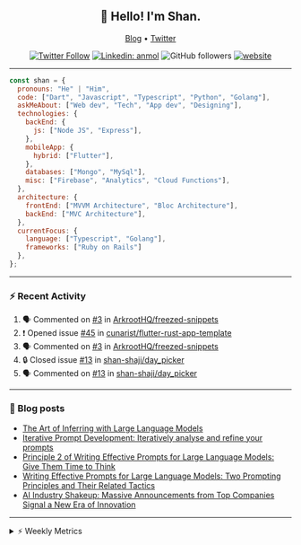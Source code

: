 <h2 align="center">👋 Hello! I'm Shan.</h2>
<p align="center">
  <a href="https://medium.com/feed/@shan-shaji">Blog</a> •
  <a href="https://twitter.com/intent/follow?screen_name=shan__shaji">Twitter</a>
</p>

<p align="center"><a href="https://twitter.com/intent/follow?screen_name=shan__shaji"><img src="https://img.shields.io/twitter/follow/shan__shaji?style=flat" alt="Twitter Follow"></a>
<a href="https://www.linkedin.com/in/shan-shaji/"><img src="https://img.shields.io/badge/shan-shaji?style=flat-square&amp;logo=Linkedin&amp;logoColor=white&amp;link=https://www.linkedin.com/in/shan-shaji/" alt="Linkedin: anmol"></a>
<img src="https://img.shields.io/github/followers/shan-shaji?label=Follow&amp;style=social" alt="GitHub followers">
<a href="http://shan-shaji.github.io/"><img src="https://img.shields.io/badge/Website-46a2f1.svg?&amp;style=flat-square&amp;logo=Google-Chrome&amp;logoColor=white&amp;link=http://shan-shaji.github.io/" alt="website"></a></p>

<hr>

```javascript
const shan = {
  pronouns: "He" | "Him",
  code: ["Dart", "Javascript", "Typescript", "Python", "Golang"],
  askMeAbout: ["Web dev", "Tech", "App dev", "Designing"],
  technologies: {
    backEnd: {
      js: ["Node JS", "Express"],
    },
    mobileApp: {
      hybrid: ["Flutter"],
    },
    databases: ["Mongo", "MySql"],
    misc: ["Firebase", "Analytics", "Cloud Functions"],
  },
  architecture: {
    frontEnd: ["MVVM Architecture", "Bloc Architecture"],
    backEnd: ["MVC Architecture"],
  },
  currentFocus: {
    language: ["Typescript", "Golang"],
    frameworks: ["Ruby on Rails"]
  },
};
```

---

### ⚡ Recent Activity

<!--START_SECTION:activity-->
1. 🗣 Commented on [#3](https://github.com/ArkrootHQ/freezed-snippets/issues/3) in [ArkrootHQ/freezed-snippets](https://github.com/ArkrootHQ/freezed-snippets)
2. ❗ Opened issue [#45](https://github.com/cunarist/flutter-rust-app-template/issues/45) in [cunarist/flutter-rust-app-template](https://github.com/cunarist/flutter-rust-app-template)
3. 🗣 Commented on [#3](https://github.com/ArkrootHQ/freezed-snippets/issues/3) in [ArkrootHQ/freezed-snippets](https://github.com/ArkrootHQ/freezed-snippets)
4. 🔒 Closed issue [#13](https://github.com/shan-shaji/day_picker/issues/13) in [shan-shaji/day_picker](https://github.com/shan-shaji/day_picker)
5. 🗣 Commented on [#13](https://github.com/shan-shaji/day_picker/issues/13) in [shan-shaji/day_picker](https://github.com/shan-shaji/day_picker)
<!--END_SECTION:activity-->

---

### 📕 Blog posts

<!-- BLOG-POST-LIST:START -->
- [The Art of Inferring with Large Language Models](https://dev.to/arkroot/the-art-of-inferring-with-large-language-models-243m)
- [Iterative Prompt Development: Iteratively analyse and refine your prompts](https://dev.to/arkroot/iterative-prompt-development-iteratively-analyse-and-refine-your-prompts-3ibl)
- [Principle 2 of Writing Effective Prompts for Large Language Models: Give Them Time to Think](https://dev.to/arkroot/principle-2-of-writing-effective-prompts-for-large-language-models-give-them-time-to-think-25j3)
- [Writing Effective Prompts for Large Language Models: Two Prompting Principles and Their Related Tactics](https://dev.to/arkroot/writing-effective-prompts-for-large-language-models-two-prompting-principles-and-their-related-tactics-151a)
- [AI Industry Shakeup: Massive Announcements from Top Companies Signal a New Era of Innovation](https://dev.to/shanshaji/ai-industry-shakeup-massive-announcements-from-top-companies-signal-a-new-era-of-innovation-pj7)
<!-- BLOG-POST-LIST:END -->

<hr>
<details>
    <summary>⚡ Weekly Metrics</summary>
    <p>
    
<!--START_SECTION:waka-->
![Code Time](http://img.shields.io/badge/Code%20Time-2%2C258%20hrs%2048%20mins-blue)

![Profile Views](http://img.shields.io/badge/Profile%20Views-1-blue)

**🐱 My GitHub Data** 

> 📦 ? Used in GitHub's Storage 
 > 
> 🏆 410 Contributions in the Year 2023
 > 
> 💼 Opted to Hire
 > 
> 📜 139 Public Repositories 
 > 
> 🔑 0 Private Repositories 
 > 
**I'm a Night 🦉** 

```text
🌞 Morning                4505 commits        ███░░░░░░░░░░░░░░░░░░░░░░   11.52 % 
🌆 Daytime                10652 commits       ███████░░░░░░░░░░░░░░░░░░   27.25 % 
🌃 Evening                17837 commits       ███████████░░░░░░░░░░░░░░   45.63 % 
🌙 Night                  6097 commits        ████░░░░░░░░░░░░░░░░░░░░░   15.60 % 
```
📅 **I'm Most Productive on Thursday** 

```text
Monday                   5576 commits        ████░░░░░░░░░░░░░░░░░░░░░   14.26 % 
Tuesday                  6290 commits        ████░░░░░░░░░░░░░░░░░░░░░   16.09 % 
Wednesday                4889 commits        ███░░░░░░░░░░░░░░░░░░░░░░   12.51 % 
Thursday                 8196 commits        █████░░░░░░░░░░░░░░░░░░░░   20.97 % 
Friday                   6759 commits        ████░░░░░░░░░░░░░░░░░░░░░   17.29 % 
Saturday                 3607 commits        ██░░░░░░░░░░░░░░░░░░░░░░░   09.23 % 
Sunday                   3774 commits        ██░░░░░░░░░░░░░░░░░░░░░░░   09.65 % 
```


📊 **This Week I Spent My Time On** 

```text
🕑︎ Time Zone: Asia/Kolkata

💬 Programming Languages: 
TypeScript               14 hrs 9 mins       ████████████░░░░░░░░░░░░░   46.05 % 
Dart                     13 hrs 12 mins      ███████████░░░░░░░░░░░░░░   42.98 % 
YAML                     1 hr 4 mins         █░░░░░░░░░░░░░░░░░░░░░░░░   03.51 % 
Text                     47 mins             █░░░░░░░░░░░░░░░░░░░░░░░░   02.56 % 
JSON                     21 mins             ░░░░░░░░░░░░░░░░░░░░░░░░░   01.18 % 

🔥 Editors: 
Android Studio           16 hrs 21 mins      █████████████░░░░░░░░░░░░   53.24 % 
VS Code                  14 hrs 22 mins      ████████████░░░░░░░░░░░░░   46.76 % 

🐱‍💻 Projects: 
turbo-flutter            16 hrs 19 mins      █████████████░░░░░░░░░░░░   53.14 % 
homeday-functions        14 hrs 20 mins      ████████████░░░░░░░░░░░░░   46.67 % 
3.7.12                   1 min               ░░░░░░░░░░░░░░░░░░░░░░░░░   00.10 % 
rustic-flutter           1 min               ░░░░░░░░░░░░░░░░░░░░░░░░░   00.10 % 

💻 Operating System: 
Mac                      30 hrs 44 mins      █████████████████████████   100.00 % 
```

**I Mostly Code in Dart** 

```text
Dart                     55 repos            ████████████░░░░░░░░░░░░░   46.61 % 
TypeScript               5 repos             █░░░░░░░░░░░░░░░░░░░░░░░░   04.24 % 
Python                   5 repos             █░░░░░░░░░░░░░░░░░░░░░░░░   04.24 % 
Ruby                     3 repos             █░░░░░░░░░░░░░░░░░░░░░░░░   02.54 % 
Shell                    1 repo              ░░░░░░░░░░░░░░░░░░░░░░░░░   00.85 % 
```




 Last Updated on 20/06/2023 18:51:44 UTC
<!--END_SECTION:waka-->

</p>
 </details>
